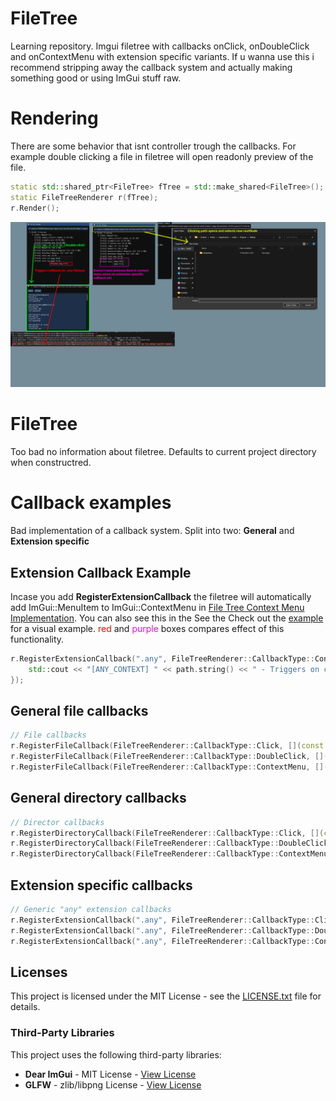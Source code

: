 # FileTree
Learning repository. Imgui filetree with callbacks onClick, onDoubleClick and onContextMenu with extension specific variants. If u wanna use this i recommend stripping away the callback system and actually making something good or using ImGui stuff raw.



# Rendering
There are some behavior that isnt controller trough the callbacks. For example double clicking a file in filetree will open readonly preview of the file.
```cpp
static std::shared_ptr<FileTree> fTree = std::make_shared<FileTree>();
static FileTreeRenderer r(fTree);
r.Render();
```
![File Tree Screenshot](Resources/example.png)
# FileTree
Too bad no information about filetree. Defaults to current project directory when constructred.
# Callback examples
Bad implementation of a callback system. Split into two: **General** and **Extension specific**
## Extension Callback Example 

Incase you add **RegisterExtensionCallback** the filetree will automatically add ImGui::MenuItem to ImGui::ContextMenu in [File Tree Context Menu Implementation](rendering/FileTreeRenderer.cpp#L132). You can also see this in the See the Check out the [example][screenshot1] for a visual example. <span style="color:red">red</span> and <span style="color:magenta">purple</span> boxes compares effect of this functionality.
```cpp
r.RegisterExtensionCallback(".any", FileTreeRenderer::CallbackType::ContextMenu, [](const std::filesystem::path& path) {
    std::cout << "[ANY_CONTEXT] " << path.string() << " - Triggers on context menu for any file without specific handler" << std::endl;
});

```
## General file callbacks
```cpp
// File callbacks
r.RegisterFileCallback(FileTreeRenderer::CallbackType::Click, [](const std::filesystem::path& path) {});
r.RegisterFileCallback(FileTreeRenderer::CallbackType::DoubleClick, [](const std::filesystem::path& path) {});
r.RegisterFileCallback(FileTreeRenderer::CallbackType::ContextMenu, [](const std::filesystem::path& path) {});
```

## General directory callbacks
```cpp
// Director callbacks
r.RegisterDirectoryCallback(FileTreeRenderer::CallbackType::Click, [](const std::filesystem::path& path) {});
r.RegisterDirectoryCallback(FileTreeRenderer::CallbackType::DoubleClick, [](const std::filesystem::path& path) {});
r.RegisterDirectoryCallback(FileTreeRenderer::CallbackType::ContextMenu, [](const std::filesystem::path& path) {});
```


## Extension specific callbacks 
```cpp
// Generic "any" extension callbacks
r.RegisterExtensionCallback(".any", FileTreeRenderer::CallbackType::Click, [](const std::filesystem::path& path) {});
r.RegisterExtensionCallback(".any", FileTreeRenderer::CallbackType::DoubleClick, [](const std::filesystem::path& path) {});
r.RegisterExtensionCallback(".any", FileTreeRenderer::CallbackType::ContextMenu, [](const std::filesystem::path& path) {});
```
## Licenses

This project is licensed under the MIT License - see the [LICENSE.txt](LICENSE.txt) file for details.

### Third-Party Libraries

This project uses the following third-party libraries:

* **Dear ImGui** - MIT License - [View License](Resources/Licenses/imgui-LICENSE.txt)
* **GLFW** - zlib/libpng License - [View License](Resources/Licenses/glfw-LICENSE.txt)

[screenshot1]: example.png